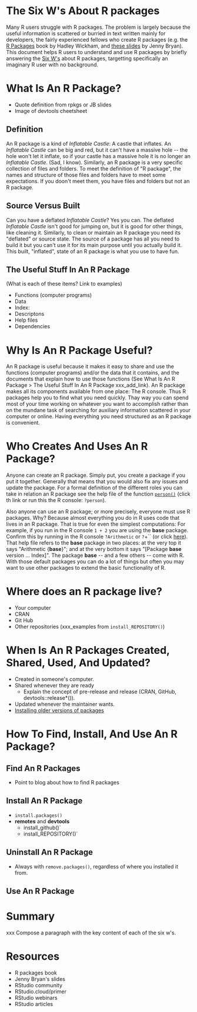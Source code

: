 # The Six W's About R packages

Many R users struggle with R packages. The problem is largely because the useful information is scattered or burried in text written mainly for developers, the fairly experienced fellows who create R packages (e.g. the [R Packages](http://r-pkgs.had.co.nz/) book by Hadley Wickham, and [these slides](https://speakerdeck.com/jennybc/ubc-stat545-2015-writing-your-first-r-package) by Jenny Bryan). This document helps R users to understand and use R packages by briefly answering the [Six W's](https://en.wikipedia.org/wiki/Five_Ws) about R packages, targetting specifically an imaginary R user with no background.



# What Is An R Package?
* Quote definition from rpkgs or JB slides
* Image of devtools cheetsheet

## Definition
An R package is a kind of _Inflatable Castle_: A castle that inflates. An _Inflatable Castle_ can be big and red, but it can't have a massive hole -- the hole won't let it inflate, so if your castle has a massive hole it is no longer an _Inflatable Castle_. (Sad, I know). Similarly, an R package is a very specific collection of files and folders. To meet the definition of "R package", the names and structure of those files and folders have to meet some expectations. If you doon't meet them, you have files and folders but not an R package.

## Source Versus Built
Can you have a deflated _Inflatable Castle_? Yes you can. The deflated _Inflatable Castle_ isn't good for jumping on, but it is good for other things, like cleaning it. Similarly, to clean or maintain an R package you need its "deflated" or source state. The source of a package has all you need to build it but you can't use it for its main purpose until you actually build it. This built, "inflated", state of an R package is what you use to have fun.

## The Useful Stuff In An R Package
(What is each of these items? Link to examples)
* Functions (computer programs)
* Data
* Index: 
* Descriptons
* Help files
* Dependencies

# Why Is An R Package Useful?
An R package is useful because it makes it easy to share and use the functions (computer programs) and/or the data that it contains, and the documents that explain how to use those functions (See What Is An R Package > The Useful Stuff In An R Package xxx_add_link). An R package makes all its components available from one place: The R console. Thus R packages help you to find what you need quickly. Thay way you can spend most of your time working on whatever you want to accomplish rather than on the mundane task of searching for auxiliary information scattered in your computer or online. Having everything you need structured as an R package is convenient.

# Who Creates And Uses An R Package?
Anyone can create an R package. Simply put, you create a package if you put it together. Generally that means that you would also fix any issues and update the package. For a formal definition of the different roles you can take in relation an R package see the help file of the function [`person()`](https://goo.gl/Mk9ccJ) (click th link or run this the R console: `?person`).

Also anyone can use an R package; or more precisely, everyone must use R packages. Why? Because almost everything you do in R uses code that lives in an R package.  That is true for even the simplest computations: For example, if you run in the R console `1 + 2` you are using the __base__ package. Confirm this by running in the R console `?Arithmetic` or `?`+`` (or click [here](https://goo.gl/uKKv6f)). That help file refers to the __base__ package in two places: at the very top it says "Arithmetic {__base__}"; and at the very bottom it says "[Package __base__ version ... Index]". The package __base__ -- and a few others -- come with R. With those default packages you can do a lot of things but often you may want to use other packages to extend the basic functionality of R.

# Where does an R package live?
* Your computer
* CRAN
* Git Hub
* Other repositories (xxx_examples from `install_REPOSITORY()`)

# When Is An R Packages Created, Shared, Used, And Updated?
* Created in someone's computer.
* Shared whenever they are ready
    * Explain the concept of pre-release and release (CRAN, GitHub, devtools::release\*()).
* Updated whenever the maintainer wants.
* [Installing older versions of packages](https://support.rstudio.com/hc/en-us/articles/219949047-Installing-older-versions-of-packages?mobile_site=true)


# How To Find, Install, And Use An R Package?
## Find An R Packages
* Point to blog about how to find R packages

## Install An R Package
* `install.packages()`
* __remotes__ and __devtools__
    * install_github()`
    * install_REPOSITORY()`

## Uninstall An R Package
* Always with `remove.packages()`, regardless of where you installed it from.

## Use An R Package


# Summary

xxx Compose a paragraph with the key content of each of the six w's.

# Resources

*  R packages book
* Jenny Bryan's slides
* RStudio community
* RStudio.cloud/primer
* RStudio webinars
* RStudio articles

